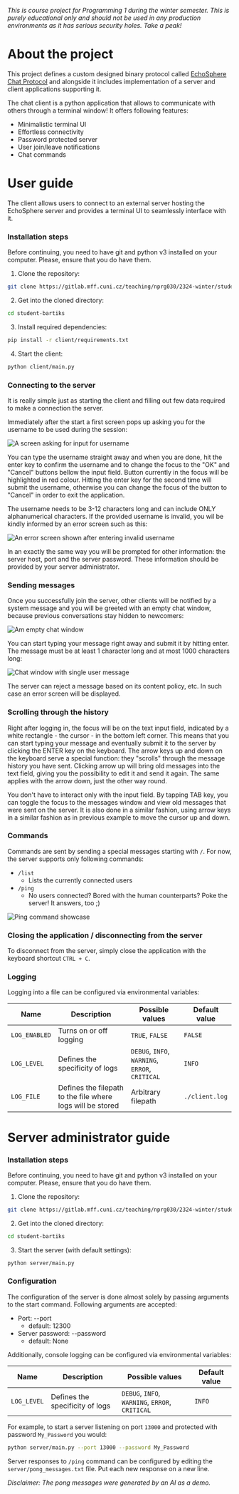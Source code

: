 _This is course project for Programming 1 during the winter semester. This is purely educational only and should not be used in any production environments as it has serious security holes. Take a peak!_

# About the project
This project defines a custom designed binary protocol called [EchoSphere Chat Protocol](protocol.md) and alongside it includes implementation of a server and client applications supporting it.

The chat client is a python application that allows to communicate with others through a terminal window! It offers following features:
- Minimalistic terminal UI
- Effortless connectivity
- Password protected server
- User join/leave notifications
- Chat commands

# User guide

The client allows users to connect to an external server hosting the EchoSphere server and provides a terminal UI to seamlessly interface with it.

### Installation steps
Before continuing, you need to have git and python v3 installed on your computer. Please, ensure that you do have them.

1. Clone the repository: 
```bash
git clone https://gitlab.mff.cuni.cz/teaching/nprg030/2324-winter/student-bartiks.git
```
2. Get into the cloned directory:
```bash
cd student-bartiks
```
3. Install required dependencies:
```bash
pip install -r client/requirements.txt
```
4. Start the client:
```bash
python client/main.py
```

### Connecting to the server
It is really simple just as starting the client and filling out few data required to make a connection the server.

Immediately after the start a first screen pops up asking you for the username to be used during the session:

![A screen asking for input for username](username_screen.png)

You can type the username straight away and when you are done, hit the enter key to confirm the username and to change the focus to the "OK" and "Cancel" buttons bellow the input field. Button currently in the focus will be highlighted in red colour. Hitting the enter key for the second time will submit the username, otherwise you can change the focus of the button to "Cancel" in order to exit the application.

The username needs to be 3-12 characters long and can include ONLY alphanumerical characters. If the provided username is invalid, you wil be kindly informed by an error screen such as this:

![An error screen shown after entering invalid username](username_error_screen.png)

In an exactly the same way you will be prompted for other information: the server host, port and the server password. These information should be provided by your server administrator.

### Sending messages
Once you successfully join the server, other clients will be notified by a system message and you will be greeted with an empty chat window, because previous conversations stay hidden to newcomers:

![Am empty chat window](empty_chat_window.png)

You can start typing your message right away and submit it by hitting enter. The message must be at least 1 character long and at most 1000 characters long:

![Chat window with single user message](message_chat_window.png)

The server can reject a message based on its content policy, etc. In such case an error screen will be displayed.

### Scrolling through the history
Right after logging in, the focus will be on the text input field, indicated by a white rectangle - the cursor - in the bottom left corner. This means that you can start typing your message and eventually submit it to the server by clicking the ENTER key on the keyboard. The arrow keys up and down on the keyboard serve a special function: they "scrolls" through the message history you have sent. Clicking arrow up will bring old messages into the text field, giving you the possibility to edit it and send it again. The same applies with the arrow down, just the other way round.

You don't have to interact only with the input field. By tapping TAB key, you can toggle the focus to the messages window and view old messages that were sent on the server. It is also done in a similar fashion, using arrow keys in a similar fashion as in previous example to move the cursor up and down.


### Commands
Commands are sent by sending a special messages starting with `/`. For now, the server supports only following commands:
- `/list`
  - Lists the currently connected users
- `/ping`
  - No users connected? Bored with the human counterparts? Poke the server! It answers, too ;)

![Ping command showcase](ping_chat_command.png)

### Closing the application / disconnecting from the server
To disconnect from the server, simply close the application with the keyboard shortcut `CTRL + C`.

### Logging
Logging into a file can be configured via environmental variables:

| Name          | Description                                                | Possible values                                 | Default value  |
|---------------|------------------------------------------------------------|-------------------------------------------------|----------------|
| `LOG_ENABLED` | Turns on or off logging                                    | `TRUE`, `FALSE`                                 | `FALSE`        |
| `LOG_LEVEL`   | Defines the specificity of logs                            | `DEBUG`, `INFO`, `WARNING`, `ERROR`, `CRITICAL` | `INFO`         |
| `LOG_FILE`    | Defines the filepath to the file where logs will be stored | Arbitrary filepath                              | `./client.log` |



# Server administrator guide
### Installation steps
Before continuing, you need to have git and python v3 installed on your computer. Please, ensure that you do have them.

1. Clone the repository: 
```bash
git clone https://gitlab.mff.cuni.cz/teaching/nprg030/2324-winter/student-bartiks.git
```
2. Get into the cloned directory:
```bash
cd student-bartiks
```
3. Start the server (with default settings):
```bash
python server/main.py
```

### Configuration
The configuration of the server is done almost solely by passing arguments to the start command. Following arguments are accepted:
- Port: --port
  - default: 12300
- Server password: --password
  - default: None

Additionally, console logging can be configured via environmental variables:

| Name        | Description                     | Possible values                                 | Default value |
|-------------|---------------------------------|-------------------------------------------------|---------------|
| `LOG_LEVEL` | Defines the specificity of logs | `DEBUG`, `INFO`, `WARNING`, `ERROR`, `CRITICAL` | `INFO`        |

For example, to start a server listening on port `13000` and protected with password `My_Password` you would:
```bash
python server/main.py --port 13000 --password My_Password
```

Server responses to `/ping` command can be configured by editing the `server/pong_messages.txt` file. Put each new response on a new line. 

_Disclaimer: The pong messages were generated by an AI as a demo._